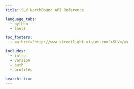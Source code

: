 ```yaml
---
title: SLV NorthBound API Reference

language_tabs:
  - python
  - shell

toc_footers:
  - <a href='http://www.streetlight-vision.com'>SLV</a>

includes:
  - intro
  - version
  - auth
  - profiles

search: true
---
```

